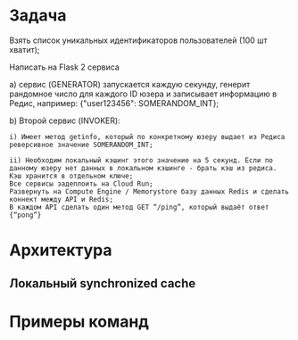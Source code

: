 # Задача
Взять список уникальных идентификаторов пользователей (100 шт хватит);

Написать на Flask 2 сервиса

a) сервис (GENERATOR) запускается каждую секунду, генерит рандомное число для каждого ID юзера и записывает информацию в Редис, например: {"user123456": SOMERANDOM_INT};

b) Второй сервис (INVOKER):

    i) Имеет метод getinfo, который по конкретному юзеру выдает из Редиса реверсивное значение SOMERANDOM_INT;
    
    ii) Необходим локальный кэшинг этого значение на 5 секунд. Если по данному юзеру нет данных в локальном кэшинге - брать кэш из редиса. Кэш хранится в отдельном ключе;
    Все сервисы задеплоить на Cloud Run;
    Развернуть на Compute Engine / Memorystore базу данных Redis и сделать коннект между API и Redis;
    В каждом API сделать один метод GET “/ping”, который выдаёт ответ {“pong”}

# Архитектура
## Локальный synchronized cache

# Примеры команд